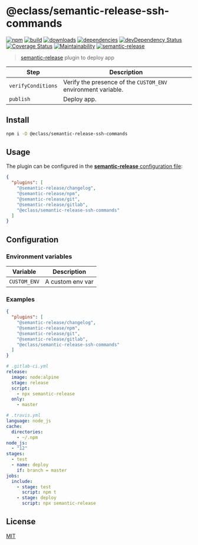 # @eclass/semantic-release-ssh-commands

[![npm](https://img.shields.io/npm/v/@eclass/semantic-release-ssh-commands.svg)](https://www.npmjs.com/package/@eclass/semantic-release-ssh-commands)
[![build](https://img.shields.io/travis/eclass/semantic-release-ssh-commands.svg)](https://travis-ci.org/eclass/semantic-release-ssh-commands)
[![downloads](https://img.shields.io/npm/dt/@eclass/semantic-release-ssh-commands.svg)](https://www.npmjs.com/package/@eclass/semantic-release-ssh-commands)
[![dependencies](https://img.shields.io/david/eclass/semantic-release-ssh-commands.svg)](https://david-dm.org/eclass/semantic-release-ssh-commands)
[![devDependency Status](https://img.shields.io/david/dev/eclass/semantic-release-ssh-commands.svg)](https://david-dm.org/eclass/semantic-release-ssh-commands#info=devDependencies)
[![Coverage Status](https://coveralls.io/repos/github/eclass/semantic-release-ssh-commands/badge.svg?branch=master)](https://coveralls.io/github/eclass/semantic-release-ssh-commands?branch=master)
[![Maintainability](https://api.codeclimate.com/v1/badges/f84f0bcb39c9a5c5fb99/maintainability)](https://codeclimate.com/github/eclass/semantic-release-ssh-commands/maintainability)
[![semantic-release](https://img.shields.io/badge/%20%20%F0%9F%93%A6%F0%9F%9A%80-semantic--release-e10079.svg)](https://github.com/semantic-release/semantic-release)

> [semantic-release](https://github.com/semantic-release/semantic-release) plugin to deploy app

| Step               | Description                                                                                 |
|--------------------|---------------------------------------------------------------------------------------------|
| `verifyConditions` | Verify the presence of the `CUSTOM_ENV` environment variable. |
| `publish`          | Deploy app.                                                                   |

## Install

```bash
npm i -D @eclass/semantic-release-ssh-commands
```

## Usage

The plugin can be configured in the [**semantic-release** configuration file](https://github.com/semantic-release/semantic-release/blob/caribou/docs/usage/configuration.md#configuration):

```json
{
  "plugins": [
    "@semantic-release/changelog",
    "@semantic-release/npm",
    "@semantic-release/git",
    "@semantic-release/gitlab",
    "@eclass/semantic-release-ssh-commands"
  ]
}
```

## Configuration

### Environment variables

| Variable             | Description                                                       |
| -------------------- | ----------------------------------------------------------------- |
| `CUSTOM_ENV` | A custom env var |

### Examples

```json
{
  "plugins": [
    "@semantic-release/changelog",
    "@semantic-release/npm",
    "@semantic-release/git",
    "@semantic-release/gitlab",
    "@eclass/semantic-release-ssh-commands"
  ]
}
```

```yml
# .gitlab-ci.yml
release:
  image: node:alpine
  stage: release
  script:
    - npx semantic-release
  only:
    - master
```

```yml
# .travis.yml
language: node_js
cache:
  directories:
    - ~/.npm
node_js:
  - "12"
stages:
  - test
  - name: deploy
    if: branch = master
jobs:
  include:
    - stage: test
      script: npm t
    - stage: deploy
      script: npx semantic-release

```

## License

[MIT](https://tldrlegal.com/license/mit-license)
